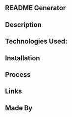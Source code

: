 ## README Generator

## Description
## Technologies Used:
## Installation
## Process
## Links
## Made By